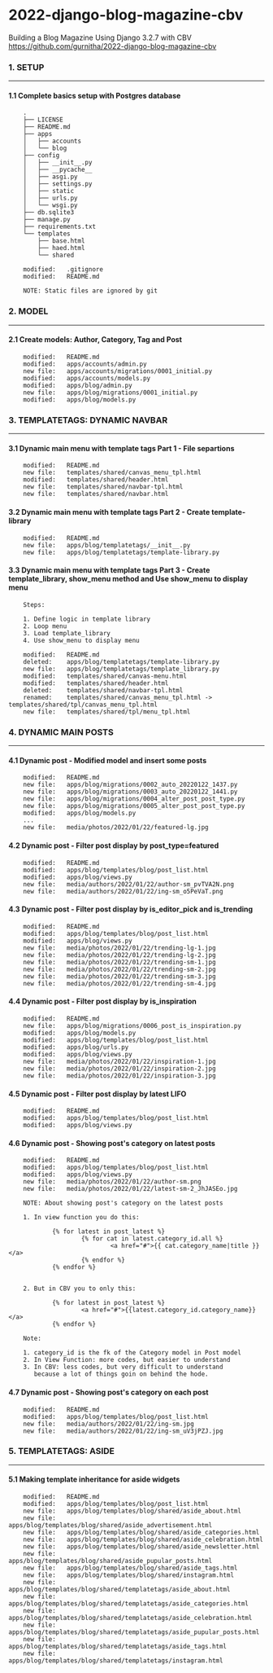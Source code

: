 # 2022-django-blog-magazine-cbv
Building a Blog Magazine Using Django 3.2.7 with CBV
https://github.com/gurnitha/2022-django-blog-magazine-cbv



### 1. SETUP
------------


#### 1.1 Complete basics setup with Postgres database

        .
        ├── LICENSE
        ├── README.md
        ├── apps
        │   ├── accounts
        │   └── blog
        ├── config
        │   ├── __init__.py
        │   ├── __pycache__
        │   ├── asgi.py
        │   ├── settings.py
        │   ├── static
        │   ├── urls.py
        │   └── wsgi.py
        ├── db.sqlite3
        ├── manage.py
        ├── requirements.txt
        └── templates
            ├── base.html
            ├── haed.html
            └── shared

        modified:   .gitignore
        modified:   README.md

        NOTE: Static files are ignored by git



### 2. MODEL
------------


#### 2.1 Create models: Author, Category, Tag and Post

        modified:   README.md
        modified:   apps/accounts/admin.py
        new file:   apps/accounts/migrations/0001_initial.py
        modified:   apps/accounts/models.py
        modified:   apps/blog/admin.py
        new file:   apps/blog/migrations/0001_initial.py
        modified:   apps/blog/models.py



### 3. TEMPLATETAGS: DYNAMIC NAVBAR
-----------------------------------


#### 3.1 Dynamic main menu with template tags Part 1 - File separtions

        modified:   README.md
        new file:   templates/shared/canvas_menu_tpl.html
        modified:   templates/shared/header.html
        new file:   templates/shared/navbar-tpl.html
        new file:   templates/shared/navbar.html


#### 3.2 Dynamic main menu with template tags Part 2 - Create template-library

        modified:   README.md
        new file:   apps/blog/templatetags/__init__.py
        new file:   apps/blog/templatetags/template-library.py


#### 3.3 Dynamic main menu with template tags Part 3 - Create template_library, show_menu method and Use show_menu to display menu

        Steps:

        1. Define logic in template library
        2. Loop menu
        3. Load template_library
        4. Use show_menu to display menu

        modified:   README.md
        deleted:    apps/blog/templatetags/template-library.py
        new file:   apps/blog/templatetags/template_library.py
        modified:   templates/shared/canvas-menu.html
        modified:   templates/shared/header.html
        deleted:    templates/shared/navbar-tpl.html
        renamed:    templates/shared/canvas_menu_tpl.html -> templates/shared/tpl/canvas_menu_tpl.html
        new file:   templates/shared/tpl/menu_tpl.html



### 4. DYNAMIC MAIN POSTS
-------------------------


#### 4.1 Dynamic post - Modified model and insert some posts

        modified:   README.md
        new file:   apps/blog/migrations/0002_auto_20220122_1437.py
        new file:   apps/blog/migrations/0003_auto_20220122_1441.py
        new file:   apps/blog/migrations/0004_alter_post_post_type.py
        new file:   apps/blog/migrations/0005_alter_post_post_type.py
        modified:   apps/blog/models.py
        ...
        new file:   media/photos/2022/01/22/featured-lg.jpg


#### 4.2 Dynamic post - Filter post display by post_type=featured

        modified:   README.md
        modified:   apps/blog/templates/blog/post_list.html
        modified:   apps/blog/views.py
        new file:   media/authors/2022/01/22/author-sm_pvTVA2N.png
        new file:   media/authors/2022/01/22/ing-sm_o5PeVaT.png


#### 4.3 Dynamic post - Filter post display by is_editor_pick and is_trending

        modified:   README.md
        modified:   apps/blog/templates/blog/post_list.html
        modified:   apps/blog/views.py
        new file:   media/photos/2022/01/22/trending-lg-1.jpg
        new file:   media/photos/2022/01/22/trending-lg-2.jpg
        new file:   media/photos/2022/01/22/trending-sm-1.jpg
        new file:   media/photos/2022/01/22/trending-sm-2.jpg
        new file:   media/photos/2022/01/22/trending-sm-3.jpg
        new file:   media/photos/2022/01/22/trending-sm-4.jpg


#### 4.4 Dynamic post - Filter post display by is_inspiration

        modified:   README.md
        new file:   apps/blog/migrations/0006_post_is_inspiration.py
        modified:   apps/blog/models.py
        modified:   apps/blog/templates/blog/post_list.html
        modified:   apps/blog/urls.py
        modified:   apps/blog/views.py
        new file:   media/photos/2022/01/22/inspiration-1.jpg
        new file:   media/photos/2022/01/22/inspiration-2.jpg
        new file:   media/photos/2022/01/22/inspiration-3.jpg


#### 4.5 Dynamic post - Filter post display by latest LIFO

        modified:   README.md
        modified:   apps/blog/templates/blog/post_list.html
        modified:   apps/blog/views.py


#### 4.6 Dynamic post - Showing post's category on latest posts

        modified:   README.md
        modified:   apps/blog/templates/blog/post_list.html
        modified:   apps/blog/views.py
        new file:   media/photos/2022/01/22/author-sm.png
        new file:   media/photos/2022/01/22/latest-sm-2_JhJASEo.jpg

        NOTE: About showing post's category on the latest posts

        1. In view function you do this:

                {% for latest in post_latest %}
                        {% for cat in latest.category_id.all %}
                                <a href="#">{{ cat.category_name|title }}</a>
                        {% endfor %}
                {% endfor %}


        2. But in CBV you to only this:
        
                {% for latest in post_latest %}
                        <a href="#">{{latest.category_id.category_name}}</a>
                {% endfor %}

        Note: 

        1. category_id is the fk of the Category model in Post model
        2. In View Function: more codes, but easier to understand
        3. In CBV: less codes, but very difficult to understand
           because a lot of things goin on behind the hode.


#### 4.7 Dynamic post - Showing post's category on each post

        modified:   README.md
        modified:   apps/blog/templates/blog/post_list.html
        new file:   media/authors/2022/01/22/ing-sm.jpg
        new file:   media/authors/2022/01/22/ing-sm_uV3jPZJ.jpg



### 5. TEMPLATETAGS: ASIDE
--------------------------


#### 5.1 Making template inheritance for aside widgets

        modified:   README.md
        modified:   apps/blog/templates/blog/post_list.html
        new file:   apps/blog/templates/blog/shared/aside_about.html
        new file:   apps/blog/templates/blog/shared/aside_advertisement.html
        new file:   apps/blog/templates/blog/shared/aside_categories.html
        new file:   apps/blog/templates/blog/shared/aside_celebration.html
        new file:   apps/blog/templates/blog/shared/aside_newsletter.html
        new file:   apps/blog/templates/blog/shared/aside_pupular_posts.html
        new file:   apps/blog/templates/blog/shared/aside_tags.html
        new file:   apps/blog/templates/blog/shared/instagram.html
        new file:   apps/blog/templates/blog/shared/templatetags/aside_about.html
        new file:   apps/blog/templates/blog/shared/templatetags/aside_categories.html
        new file:   apps/blog/templates/blog/shared/templatetags/aside_celebration.html
        new file:   apps/blog/templates/blog/shared/templatetags/aside_pupular_posts.html
        new file:   apps/blog/templates/blog/shared/templatetags/aside_tags.html
        new file:   apps/blog/templates/blog/shared/templatetags/instagram.html
